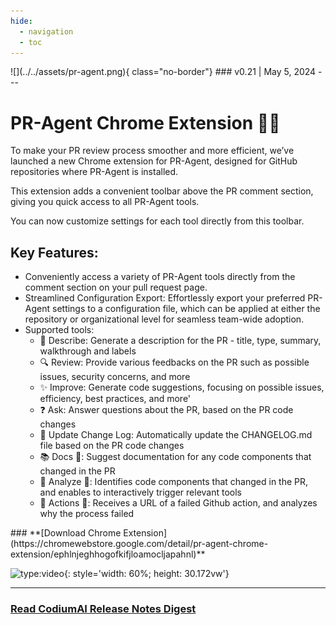 ```yaml
---
hide:
  - navigation
  - toc
---
```


<div markdown class="centered">
![](../../assets/pr-agent.png){ class="no-border"}
### v0.21 | May 5, 2024
---

<div class="content" markdown>
<div class="bg-blue" markdown>
<div class="content" markdown>

# PR-Agent **Chrome Extension** 🕵️‍♂️

To make your PR review process smoother and more efficient, we’ve launched a new Chrome extension for PR-Agent, designed for GitHub repositories where PR-Agent is installed. 

This extension adds a convenient toolbar above the PR comment section, giving you quick access to all PR-Agent tools. 

You can now customize settings for each tool directly from this toolbar.

## **Key Features:**


<div class="left-padding" markdown>

- Conveniently access a variety of PR-Agent tools directly from the comment section on your pull request page.
- Streamlined Configuration Export: Effortlessly export your preferred PR-Agent settings to a configuration file, which can be applied at either the repository or organizational level for seamless team-wide adoption.
- Supported tools:
    - 📝 Describe: Generate a description for the PR - title, type, summary, walkthrough and labels
    - 🔍 Review: Provide various feedbacks on the PR such as possible issues, security concerns, and more
    - ✨ Improve: Generate code suggestions, focusing on possible issues, efficiency, best practices, and more'
    - ❓ Ask: Answer questions about the PR, based on the PR code changes
    - 🔄 Update Change Log: Automatically update the CHANGELOG.md file based on the PR code changes
    - 📚 Docs 💎:  Suggest documentation for any code components that changed in the PR
    - 🔬 Analyze 💎: Identifies code components that changed in the PR, and enables to interactively trigger relevant tools
    - 🚦 Actions 💎: Receives a URL of a failed Github action, and analyzes why the process failed

</div>

<div markdown class="centered">
### **[Download Chrome Extension](https://chromewebstore.google.com/detail/pr-agent-chrome-extension/ephlnjeghhogofkifjloamocljapahnl)**

![type:video](https://www.youtube.com/embed/gT5tli7X4H4?si=OLuud-51eoboJN1T){: style='width: 60%; height: 30.172vw'}
</div>

---

### **[Read CodiumAI Release Notes Digest](../../index.md)**


</div>
</div>
</div>
</div>